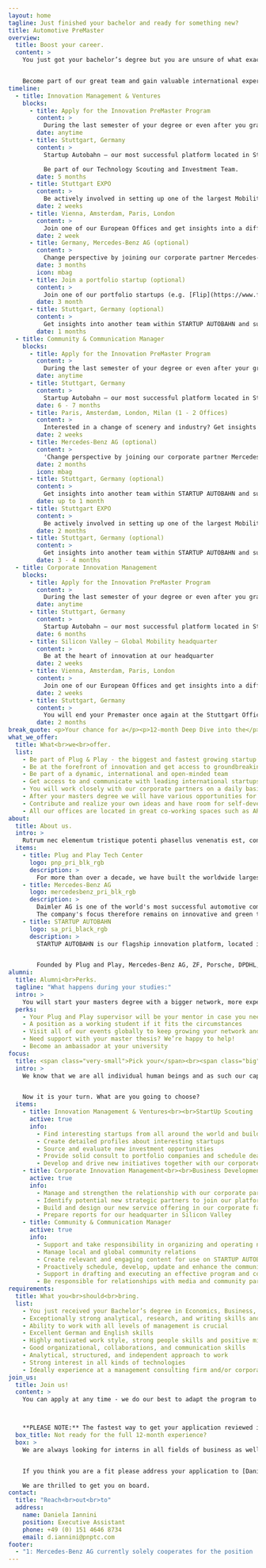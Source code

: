 ```yaml
---
layout: home
tagline: Just finished your bachelor and ready for something new?
title: Automotive PreMaster
overview:
  title: Boost your career.
  content: >
    You just got your bachelor’s degree but you are unsure of what exactly you would like to do next? We feel you! You probably want to have it all: See the world, improve your language skills, take the time to explore the best masters program for you, get hands-on insights by gaining relevant work experience and grow your network. If that sounds like you, you’re in the right place - thanks to our unique global innovation platform you can have it all!


    Become part of our great team and gain valuable international experiences! Apply for our PreMaster program and boost you career while having fun!
timeline:
  - title: Innovation Management & Ventures
    blocks:
      - title: Apply for the Innovation PreMaster Program
        content: >
          During the last semester of your degree or even after you graduated
        date: anytime
      - title: Stuttgart, Germany
        content: >
          Startup Autobahn — our most successful platform located in Stuttgart, Germany.

          Be part of our Technology Scouting and Investment Team.
        date: 5 months
      - title: Stuttgart EXPO
        content: >
          Be actively involved in setting up one of the largest Mobility EXPOs in Europe. Get a glimps [here](https://www.youtube.com/watch?v=osXHIliPcj4).
        date: 2 weeks
      - title: Vienna, Amsterdam, Paris, London
        content: >
          Join one of our European Offices and get insights into a different vertical like Sustainability, Maritime, Travel or Smart Cities etc.
        date: 2 week
      - title: Germany, Mercedes-Benz AG (optional)
        content: >
          Change perspective by joining our corporate partner Mercedes-Benz
        date: 3 months
        icon: mbag
      - title: Join a portfolio startup (optional)
        content: >
          Join one of our portfolio startups (e.g. [Flip](https://www.flipapp.de/) or [Sparetech](https://en.sparetech.io/)) and gain practical experience inside a fast-paced startup.
        date: 3 month
      - title: Stuttgart, Germany (optional)
        content: >
          Get insights into another team within STARTUP AUTOBAHN and support our Corporate Innovation or Marketing & Communications Team for a specific project and get an even more comprehensive perspective.
        date: 1 months
  - title: Community & Communication Manager
    blocks:
      - title: Apply for the Innovation PreMaster Program
        content: >
          During the last semester of your degree or even after your graduation. We are always open for applications.
        date: anytime
      - title: Stuttgart, Germany
        content: >
          Startup Autobahn — our most successful platform located in Stuttgart, Germany be part of our Community Management & Communications Team
        date: 6 - 7 months
      - title: Paris, Amsterdam, London, Milan (1 - 2 Offices)
        content: >
          Interested in a change of scenery and industry? Get insights into and support one of our European teams in industry verticals such as Supply Chain and Logistics, Insurtech, Healthtech, Sustainable Fashion, Smart Cities etc.
        date: 2 weeks
      - title: Mercedes-Benz AG (optional)
        content: >
          'Change perspective by joining our corporate partner Mercedes-Benz. Support their PR & Communication team at Startup Autobahn and gain insights into the other side of the aisle: Corporate innovation from the perspective of one of our most engaged partners.'
        date: 2 months
        icon: mbag
      - title: Stuttgart, Germany (optional)
        content: >
          Get insights into another team within STARTUP AUTOBAHN and support our Corporate Innovation or Marketing & Communications Team for a specific project.
        date: up to 1 month
      - title: Stuttgart EXPO
        content: >
          Be actively involved in setting up one of the largest Mobility EXPOs in Europe. Get a glimps [here](https://www.youtube.com/watch?v=osXHIliPcj4).
        date: 2 months
      - title: Stuttgart, Germany (optional)
        content: >
          Get insights into another team within STARTUP AUTOBAHN and support our Corporate Innovation or Ventures Team for a specific project to get an even more comprehensive perspective.
        date: 3 - 4 months
  - title: Corporate Innovation Management
    blocks:
      - title: Apply for the Innovation PreMaster Program
        content: >
          During the last semester of your degree or even after you graduated
        date: anytime
      - title: Stuttgart, Germany
        content: >
          Startup Autobahn — our most successful platform located in Stuttgart, Germany be part of our Corporate Innovation Management Team
        date: 6 months
      - title: Silicon Valley — Global Mobility headquarter
        content: >
          Be at the heart of innovation at our headquarter
        date: 2 weeks
      - title: Vienna, Amsterdam, Paris, London
        content: >
          Join one of our European Offices and get insights into a different vertical like Sustainability, Maritime, Travel or Smart Cities etc.
        date: 2 weeks
      - title: Stuttgart, Germany
        content: >
          You will end your Premaster once again at the Stuttgart Office to bring together all the experiences of the past months
        date: 2 months
break_quote: <p>Your chance for a</p><p>12-month Deep Dive into the</p><p>biggest and fastest growing</p><p>automotive focused</p><p class="green">innovation platform</p><p>in Europe</p>
what_we_offer:
  title: What<br>we<br>offer.
  list:
    - Be part of Plug & Play - the biggest and fastest growing startup innovation platform globally with locations worldwide such as Silicon Valley, Paris, Amsterdam, Munich, Berlin, Singapore and Beijing.
    - Be at the forefront of innovation and get access to groundbreaking technologies
    - Be part of a dynamic, international and open-minded team
    - Get access to and communicate with leading international startups and investors
    - You will work closely with our corporate partners on a daily basis and grow your network
    - After your masters degree we will have various opportunities for your career development at our 20+ locations worldwide - we will keep growing
    - Contribute and realize your own ideas and have room for self-development
    - All our offices are located in great co-working spaces such as ARENA2036
about:
  title: About us.
  intro: >
    Rutrum nec elementum tristique potenti phasellus venenatis est, consectetur sagittis ut maecenas curae gravida. Dictumst duis proin taciti magnis velit arcu platea posuere dolor, faucibus purus viverra mus gravida eros eleifend turpis integer, sem sapien blandit semper mi suscipit pretium eu. Dolor magnis sociosqu lobortis augue odio accumsan, tempus aliquet amet magna porta fermentum, nisi ac vulputate massa ante.
  items:
    - title: Plug and Play Tech Center
      logo: pnp_pri_blk_rgb
      description: >
        For more than over a decade, we have built the worldwide largest innovation platform, bringing together startups, corporations and investors. Our core objective is to boost technological advancement and innovation. We are now active in 22 locations globally, including U.S., China, Germany, Singapore, and Mexico. With over 6,000 startups and 126 corporate partners, it is the ultimate startup ecosystem in many industries. Since inception, we have raised over $6 billion in venture funding and made over 160 investments globally every year. Some of our success stories incl.: Dropbox, PayPal and SoundHound.
    - title: Mercedes-Benz AG
      logo: mercedesbenz_pri_blk_rgb
      description: >
        Daimler AG is one of the world's most successful automotive companies. With its Mercedes-Benz Cars, Daimler Trucks, Mercedes-Benz Vans, Daimler Buses, and Daimler Financial Services divisions, the Group is one of the leading global suppliers of premium cars and is the world's largest manufacturer of commercial vehicles over six tons. Daimler Financial Services offers financing, leasing, fleet management, investments, credit card and insurance brokerage as well as innovative mobility services. The company founders, Gottlieb Daimler and Carl Benz, made history by inventing the automobile in 1886. As a pioneer of automotive engineering, Daimler sees shaping the future of mobility in a safe and sustainable way as both a motivation and obligation.
        The company's focus therefore remains on innovative and green technologies as well as on safe and superior vehicles that both captivate and inspire. Daimler continues to invest systematically in the development of efficient powertrains – from high-tech combustion engines and hybrid vehicles to all-electric powertrains with battery or fuel cell – with the goal of making locally emission-free driving possible in the long term. The company's efforts are also focused on the intelligent connectivity of its vehicles, autonomous driving and new mobility concepts. Daimler regards it as its aspiration and obligation to live up to its responsibility to society and the environment. Daimler sells its vehicles and services in nearly every country of the world and has production facilities in Europe, North and South America, Asia and Africa. In addition to Mercedes-Benz, the world's most valuable premium automotive brand (source: Interbrand study, 4 Oct. 2018), and Mercedes-AMG, Mercedes-Maybach and Mercedes me, its brand portfolio includes smart, EQ, Freightliner, Western Star, BharatBenz, FUSO, Setra and Thomas Built Buses as well as the brands of Daimler Financial Services: Mercedes-Benz Bank, Mercedes-Benz Financial Services and Daimler Truck Financial. The company is listed on the Frankfurt and Stuttgart stock exchanges (ticker symbol DAI).
    - title: STARTUP AUTOBAHN
      logo: sa_pri_black_rgb
      description: >
        STARTUP AUTOBAHN is our flagship innovation platform, located in Stuttgart. The platform is the largest in Europe and one of the latest programs of Plug and Play. STARTUP AUTOBAHN unites global young tech companies with the unrivalled tech expertise of Silicon Valley and the best of German engineering.


        Founded by Plug and Play, Mercedes-Benz AG, ZF, Porsche, DPDHL, Webasto and BASF we - together with our 20+ corporate partners - accelerate startups which develop innovative solutions in the fields of Future Mobility and Smart Production.
alumni:
  title: Alumni<br>Perks.
  tagline: "What happens during your studies:"
  intro: >
    You will start your masters degree with a bigger network, more experience, insights in different industries and a boost of motivation. And we will continue to be on your side! This is in for you as PreMaster Alumni:
  perks:
    - Your Plug and Play supervisor will be your mentor in case you need expert guidance
    - A position as a working student if it fits the circumstances
    - Visit all of our events globally to keep growing your network and meeting new friends
    - Need support with your master thesis? We’re happy to help!
    - Become an ambassador at your university
focus:
  title: <span class="very-small">Pick your</span><br><span class="big">focus.</span>
  intro: >
    We know that we are all individual human beings and as such our capabilities, our knowledge and our interests highly diverge from each other. Taking that into account we created two different programs which are united in the underlying idea and structure but separate each other regarding the business sector they focus on.


    Now it is your turn. What are you going to choose?
  items:
    - title: Innovation Management & Ventures<br><br>StartUp Scouting
      active: true
      info:
        - Find interesting startups from all around the world and build relationships with them
        - Create detailed profiles about interesting startups
        - Source and evaluate new investment opportunities
        - Provide solid consult to portfolio companies and schedule deal review sessions
        - Develop and drive new initiatives together with our corporate partners
    - title: Corporate Innovation Management<br><br>Business Development
      active: true
      info:
        - Manage and strengthen the relationship with our corporate partners like Porsche, BASF, Deutsche Post DHL Group, Mercedes-Benz AG, ...
        - Identify potential new strategic partners to join our platform
        - Build and design our new service offering in our corporate facing documents
        - Prepare reports for our headquarter in Silicon Valley
    - title: Community & Communication Manager
      active: true
      info:
        - Support and take responsibility in organizing and operating national and international events inside and outside of STARTUP AUTOBAHN
        - Manage local and global community relations
        - Create relevant and engaging content for use on STARTUP AUTOBAHN’s media channels – online and offline
        - Proactively schedule, develop, update and enhance the communications within our digital communication channels
        - Support in drafting and executing an effective program and content strategies
        - Be responsible for relationships with media and community partners to gain exposure for the Plug and Play and the STARTUP AUTOBAHN brand
requirements:
  title: What you<br>should<br>bring.
  list:
    - You just received your Bachelor’s degree in Economics, Business, Marketing, Engineering, Informatics or similar from a leading university and you would like to start a masters program within the next 18 months
    - Exceptionally strong analytical, research, and writing skills and an innate curiosity
    - Ability to work with all levels of management is crucial
    - Excellent German and English skills
    - Highly motivated work style, strong people skills and positive mindset
    - Good organizational, collaborations, and communication skills
    - Analytical, structured, and independent approach to work
    - Strong interest in all kinds of technologies
    - Ideally experience at a management consulting firm and/or corporate environment
join_us:
  title: Join us!
  content: >
    You can apply at any time - we do our best to adapt the program to your needs as long as the duration stays between **10 to 18 months**.   



    **PLEASE NOTE:** The fastest way to get your application reviewed is to apply via the link below. You might have read about this program on external job boards including Daimlers/Mercedes-Benz career site. Those applications will not be lost but if you want to reach us with out any detours, click below.
  box_title: Not ready for the full 12-month experience?
  box: >
    We are always looking for interns in all fields of business as well as talents for a special position in the interdisciplinary area between graphic design, coding and economics.


    If you think you are a fit please address your application to [Daniela (d.iannini@pnptc.com)](mailto:d.iannini@pnptc.com).      

    We are thrilled to get you on board.
contact:
  title: "Reach<br>out<br>to"
  address:
    name: Daniela Iannini
    position: Executive Assistant
    phone: +49 (0) 151 4646 8734
    email: d.iannini@pnptc.com
footer:
  - "1: Mercedes-Benz AG currently solely cooperates for the position  <b>Innovation Management & Technology</b> and <b>Community & Communication Manager</b>."
---
```

